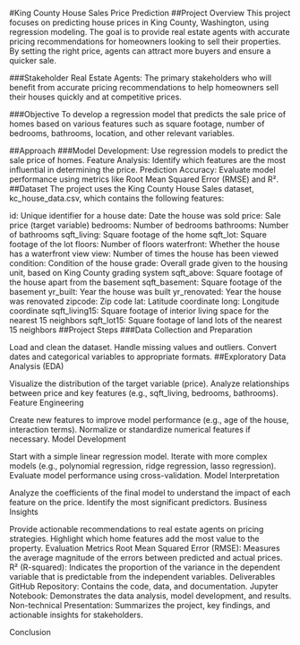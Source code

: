 #King County House Sales Price Prediction
##Project Overview
This project focuses on predicting house prices in King County, Washington, using regression modeling. The goal is to provide real estate agents with accurate pricing recommendations for homeowners looking to sell their properties. By setting the right price, agents can attract more buyers and ensure a quicker sale.

###Stakeholder
Real Estate Agents: The primary stakeholders who will benefit from accurate pricing recommendations to help homeowners sell their houses quickly and at competitive prices.

###Objective
To develop a regression model that predicts the sale price of homes based on various features such as square footage, number of bedrooms, bathrooms, location, and other relevant variables.

##Approach
###Model Development: Use regression models to predict the sale price of homes.
Feature Analysis: Identify which features are the most influential in determining the price.
Prediction Accuracy: Evaluate model performance using metrics like Root Mean Squared Error (RMSE) and R².
##Dataset
The project uses the King County House Sales dataset, kc_house_data.csv, which contains the following features:

id: Unique identifier for a house
date: Date the house was sold
price: Sale price (target variable)
bedrooms: Number of bedrooms
bathrooms: Number of bathrooms
sqft_living: Square footage of the home
sqft_lot: Square footage of the lot
floors: Number of floors
waterfront: Whether the house has a waterfront view
view: Number of times the house has been viewed
condition: Condition of the house
grade: Overall grade given to the housing unit, based on King County grading system
sqft_above: Square footage of the house apart from the basement
sqft_basement: Square footage of the basement
yr_built: Year the house was built
yr_renovated: Year the house was renovated
zipcode: Zip code
lat: Latitude coordinate
long: Longitude coordinate
sqft_living15: Square footage of interior living space for the nearest 15 neighbors
sqft_lot15: Square footage of land lots of the nearest 15 neighbors
##Project Steps
###Data Collection and Preparation

Load and clean the dataset.
Handle missing values and outliers.
Convert dates and categorical variables to appropriate formats.
##Exploratory Data Analysis (EDA)

Visualize the distribution of the target variable (price).
Analyze relationships between price and key features (e.g., sqft_living, bedrooms, bathrooms).
Feature Engineering

Create new features to improve model performance (e.g., age of the house, interaction terms).
Normalize or standardize numerical features if necessary.
Model Development

Start with a simple linear regression model.
Iterate with more complex models (e.g., polynomial regression, ridge regression, lasso regression).
Evaluate model performance using cross-validation.
Model Interpretation

Analyze the coefficients of the final model to understand the impact of each feature on the price.
Identify the most significant predictors.
Business Insights

Provide actionable recommendations to real estate agents on pricing strategies.
Highlight which home features add the most value to the property.
Evaluation Metrics
Root Mean Squared Error (RMSE): Measures the average magnitude of the errors between predicted and actual prices.
R² (R-squared): Indicates the proportion of the variance in the dependent variable that is predictable from the independent variables.
Deliverables
GitHub Repository: Contains the code, data, and documentation.
Jupyter Notebook: Demonstrates the data analysis, model development, and results.
Non-technical Presentation: Summarizes the project, key findings, and actionable insights for stakeholders.


Conclusion